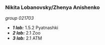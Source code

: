 ### Nikita Lobanovsky/Zhenya Anishenko 
*group 021703*

- ***1 lab:*** 1.5.2 Pyatnashki
- ***2 lab:*** 2.1 Zoo
- ***3 lab:*** 2.1 ATM
